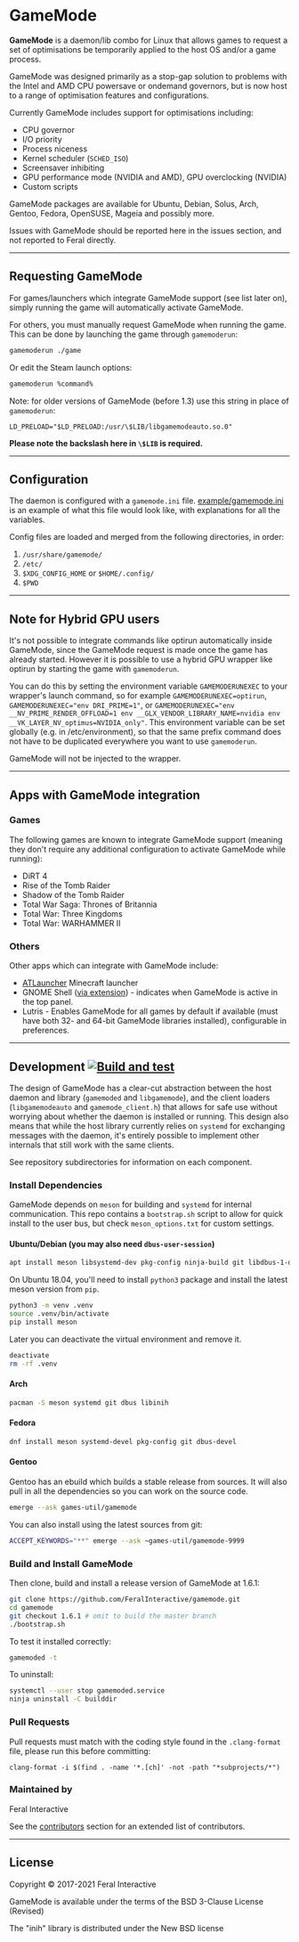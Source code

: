 # GameMode
**GameMode** is a daemon/lib combo for Linux that allows games to request a set of optimisations be temporarily applied to the host OS and/or a game process.

GameMode was designed primarily as a stop-gap solution to problems with the Intel and AMD CPU powersave or ondemand governors, but is now host to a range of optimisation features and configurations.

Currently GameMode includes support for optimisations including:
* CPU governor
* I/O priority
* Process niceness
* Kernel scheduler (`SCHED_ISO`)
* Screensaver inhibiting
* GPU performance mode (NVIDIA and AMD), GPU overclocking (NVIDIA)
* Custom scripts

GameMode packages are available for Ubuntu, Debian, Solus, Arch, Gentoo, Fedora, OpenSUSE, Mageia and possibly more.

Issues with GameMode should be reported here in the issues section, and not reported to Feral directly.

---
## Requesting GameMode

For games/launchers which integrate GameMode support (see list later on), simply running the game will automatically activate GameMode.

For others, you must manually request GameMode when running the game. This can be done by launching the game through `gamemoderun`:
```bash
gamemoderun ./game
```
Or edit the Steam launch options:
```bash
gamemoderun %command%
```

Note: for older versions of GameMode (before 1.3) use this string in place of `gamemoderun`:
```
LD_PRELOAD="$LD_PRELOAD:/usr/\$LIB/libgamemodeauto.so.0"
```
**Please note the backslash here in `\$LIB` is required.**

---
## Configuration

The daemon is configured with a `gamemode.ini` file. [example/gamemode.ini](https://github.com/FeralInteractive/gamemode/blob/master/example/gamemode.ini) is an example of what this file would look like, with explanations for all the variables.

Config files are loaded and merged from the following directories, in order:
1. `/usr/share/gamemode/`
2. `/etc/`
3. `$XDG_CONFIG_HOME` or `$HOME/.config/`
4. `$PWD`

---
## Note for Hybrid GPU users

It's not possible to integrate commands like optirun automatically inside GameMode, since the GameMode request is made once the game has already started. However it is possible to use a hybrid GPU wrapper like optirun by starting the game with `gamemoderun`.

You can do this by setting the environment variable `GAMEMODERUNEXEC` to your wrapper's launch command, so for example `GAMEMODERUNEXEC=optirun`, `GAMEMODERUNEXEC="env DRI_PRIME=1"`, or `GAMEMODERUNEXEC="env __NV_PRIME_RENDER_OFFLOAD=1 env __GLX_VENDOR_LIBRARY_NAME=nvidia env __VK_LAYER_NV_optimus=NVIDIA_only"`. This environment variable can be set globally (e.g. in /etc/environment), so that the same prefix command does not have to be duplicated everywhere you want to use `gamemoderun`.

GameMode will not be injected to the wrapper.

---
## Apps with GameMode integration

### Games
The following games are known to integrate GameMode support (meaning they don't require any additional configuration to activate GameMode while running):
* DiRT 4
* Rise of the Tomb Raider
* Shadow of the Tomb Raider
* Total War Saga: Thrones of Britannia
* Total War: Three Kingdoms
* Total War: WARHAMMER II

### Others
Other apps which can integrate with GameMode include:
* [ATLauncher](https://atlauncher.com/downloads) Minecraft launcher
* GNOME Shell ([via extension](https://github.com/gicmo/gamemode-extension)) - indicates when GameMode is active in the top panel.
* Lutris - Enables GameMode for all games by default if available (must have both 32- and 64-bit GameMode libraries installed), configurable in preferences.

---
## Development [![Build and test](https://github.com/FeralInteractive/gamemode/actions/workflows/build-and-test.yml/badge.svg)](https://github.com/FeralInteractive/gamemode/actions/workflows/build-and-test.yml)

The design of GameMode has a clear-cut abstraction between the host daemon and library (`gamemoded` and `libgamemode`), and the client loaders (`libgamemodeauto` and `gamemode_client.h`) that allows for safe use without worrying about whether the daemon is installed or running. This design also means that while the host library currently relies on `systemd` for exchanging messages with the daemon, it's entirely possible to implement other internals that still work with the same clients.

See repository subdirectories for information on each component.

### Install Dependencies
GameMode depends on `meson` for building and `systemd` for internal communication. This repo contains a `bootstrap.sh` script to allow for quick install to the user bus, but check `meson_options.txt` for custom settings.

#### Ubuntu/Debian (you may also need `dbus-user-session`)

```bash
apt install meson libsystemd-dev pkg-config ninja-build git libdbus-1-dev libinih-dev build-essential
```

On Ubuntu 18.04, you'll need to install `python3` package and install the latest meson version from `pip`.

```bash
python3 -m venv .venv
source .venv/bin/activate
pip install meson
```

Later you can deactivate the virtual environment and remove it.

```bash
deactivate
rm -rf .venv
```

#### Arch
```bash
pacman -S meson systemd git dbus libinih
```
#### Fedora
```bash
dnf install meson systemd-devel pkg-config git dbus-devel
```
#### Gentoo
Gentoo has an ebuild which builds a stable release from sources. It will also pull in all the dependencies so you can work on the source code.
```bash
emerge --ask games-util/gamemode
```
You can also install using the latest sources from git:
```bash
ACCEPT_KEYWORDS="**" emerge --ask ~games-util/gamemode-9999
```

### Build and Install GameMode
Then clone, build and install a release version of GameMode at 1.6.1:

```bash
git clone https://github.com/FeralInteractive/gamemode.git
cd gamemode
git checkout 1.6.1 # omit to build the master branch
./bootstrap.sh
```
To test it installed correctly:
```bash
gamemoded -t
```

To uninstall:
```bash
systemctl --user stop gamemoded.service
ninja uninstall -C builddir
```

### Pull Requests
Pull requests must match with the coding style found in the `.clang-format` file, please run this before committing:
```
clang-format -i $(find . -name '*.[ch]' -not -path "*subprojects/*")
```

### Maintained by
Feral Interactive

See the [contributors](https://github.com/FeralInteractive/gamemode/graphs/contributors) section for an extended list of contributors.

---
## License

Copyright © 2017-2021 Feral Interactive

GameMode is available under the terms of the BSD 3-Clause License (Revised)

The "inih" library is distributed under the New BSD license

